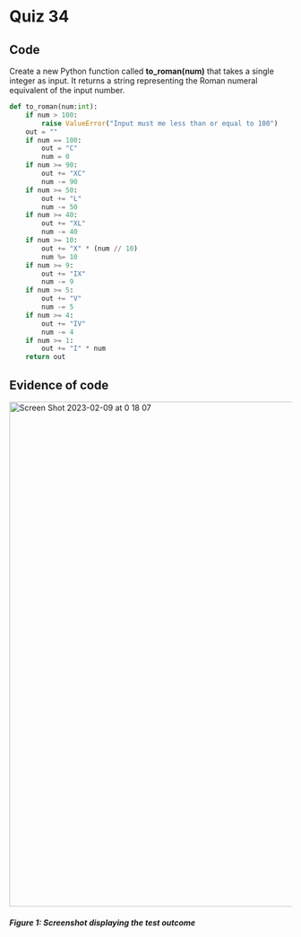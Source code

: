 # Quiz 34
## Code
Create a new Python function called **to_roman(num)** that takes a single integer as input. It returns a string representing the Roman numeral equivalent of the input number. 

```.py
def to_roman(num:int):
    if num > 100:
        raise ValueError("Input must me less than or equal to 100")
    out = ""
    if num == 100:
        out = "C"
        num = 0
    if num >= 90:
        out += "XC"
        num -= 90
    if num >= 50:
        out += "L"
        num -= 50
    if num >= 40:
        out += "XL"
        num -= 40
    if num >= 10:
        out += "X" * (num // 10)
        num %= 10
    if num >= 9:
        out += "IX"
        num -= 9
    if num >= 5:
        out += "V"
        num -= 5
    if num >= 4:
        out += "IV"
        num -= 4
    if num >= 1:
        out += "I" * num
    return out
```

## Evidence of code
<img width="900" alt="Screen Shot 2023-02-09 at 0 18 07" src="https://user-images.githubusercontent.com/105724334/217571840-2c9a3e8f-5acc-4bd6-8904-63e16f676de9.png">

##### Figure 1: Screenshot displaying the test outcome
